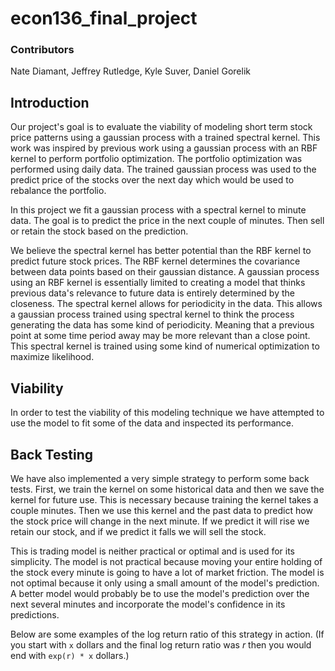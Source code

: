 # econ136_final_project

### Contributors
Nate Diamant, Jeffrey Rutledge, Kyle Suver, Daniel Gorelik

## Introduction
Our project's goal is to evaluate the viability of modeling short
term stock price patterns using a gaussian process with a trained
spectral kernel. This work was inspired by previous work using a
gaussian process with an RBF kernel to perform portfolio
optimization. The portfolio optimization was performed using daily
data. The trained gaussian process was used to the predict price of
the stocks over the next day which would be used to rebalance the
portfolio.

In this project we fit a gaussian process with a spectral kernel to
minute data. The goal is to predict the price in the next couple of
minutes. Then sell or retain the stock based on the prediction.

We believe the spectral kernel has better potential than the RBF
kernel to predict future stock prices. The RBF kernel determines the
covariance between data points based on their gaussian distance. A
gaussian process using an RBF kernel is essentially limited to
creating a model that thinks previous data's relevance to future data
is entirely determined by the closeness. The spectral kernel allows
for periodicity in the data. This allows a gaussian process trained
using spectral kernel to think the process generating the data has
some kind of periodicity. Meaning that a previous point at some time
period away may be more relevant than a close point. This spectral
kernel is trained using some kind of numerical optimization to
maximize likelihood.

## Viability
In order to test the viability of this modeling technique we have
attempted to use the model to fit some of the data and inspected its
performance.

## Back Testing
We have also implemented a very simple strategy to perform some back
tests. First, we train the kernel on some historical data and then we
save the kernel for future use. This is necessary because training the
kernel takes a couple minutes. Then we use this kernel and the past
data to predict how the stock price will change in the next minute. If
we predict it will rise we retain our stock, and if we predict it
falls we will sell the stock.

This is trading model is neither practical or optimal and is used for
its simplicity. The model is not practical because moving your entire
holding of the stock every minute is going to have a lot of market
friction. The model is not optimal because it only using a small
amount of the model's prediction. A better model would probably be to
use the model's prediction over the next several minutes and
incorporate the model's confidence in its predictions.

Below are some examples of the log return ratio of this strategy in
action. (If you start with `x` dollars and the final log return ratio
was $r$ then you would end with `exp(r) * x` dollars.)
